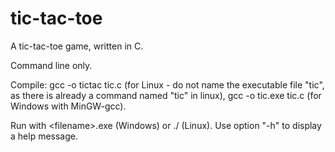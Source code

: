 # tic-tac-toe
A tic-tac-toe game, written in C.

Command line only.

Compile: gcc -o tictac tic.c (for Linux - do not name the executable file "tic", as there is already a command named "tic" in linux), gcc -o tic.exe tic.c (for Windows with MinGW-gcc).

Run with \<filename\>.exe (Windows) or ./<filename> (Linux). Use option "-h" to display a help message. 

